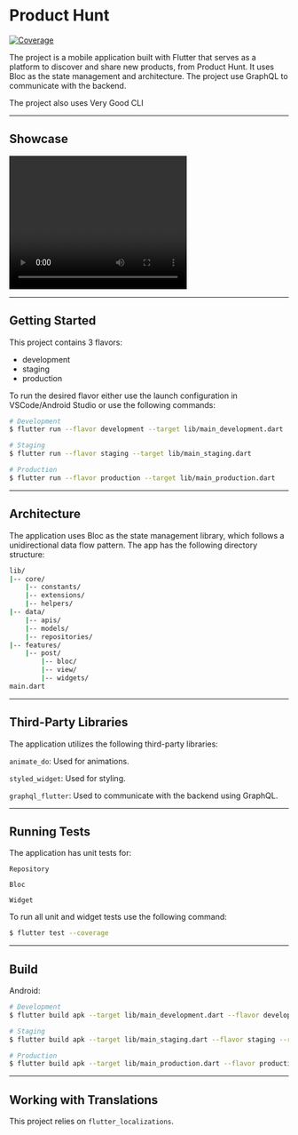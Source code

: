 # Product Hunt

[![Coverage](https://github.com/phuongpt/product_hunt/actions/workflows/main.yaml/badge.svg)](https://github.com/phuongpt/product_hunt/actions/workflows/main.yaml)

The project is a mobile application built with Flutter that serves as a platform to discover and share new products, from Product Hunt. It uses Bloc as the state management and architecture. The project use GraphQL to communicate with the backend.

The project also uses Very Good CLI

---
## Showcase

<video width="320" height="240" controls>
  <source src="https://github.com/phuongpt/product_hunt/raw/develop/docs/videos/product-hunt.mp4" type="video/mp4">
  Your browser does not support the video tag.
</video>

---

## Getting Started

This project contains 3 flavors:

- development
- staging
- production

To run the desired flavor either use the launch configuration in VSCode/Android Studio or use the following commands:

```sh
# Development
$ flutter run --flavor development --target lib/main_development.dart

# Staging
$ flutter run --flavor staging --target lib/main_staging.dart

# Production
$ flutter run --flavor production --target lib/main_production.dart
```

---

## Architecture
The application uses Bloc as the state management library, which follows a unidirectional data flow pattern. The app has the following directory structure:

```sh
lib/
|-- core/
    |-- constants/
    |-- extensions/
    |-- helpers/
|-- data/
    |-- apis/
    |-- models/
    |-- repositories/
|-- features/
    |-- post/
        |-- bloc/
        |-- view/
        |-- widgets/
main.dart

```

---

## Third-Party Libraries
The application utilizes the following third-party libraries:

`animate_do`: Used for animations.

`styled_widget`: Used for styling.

`graphql_flutter`: Used to communicate with the backend using GraphQL.

---


## Running Tests
The application has unit tests for: 

`Repository`

`Bloc`
 
`Widget`

To run all unit and widget tests use the following command:

```sh
$ flutter test --coverage
```

---

## Build
Android: 

```sh
# Development
$ flutter build apk --target lib/main_development.dart --flavor development --release -v

# Staging
$ flutter build apk --target lib/main_staging.dart --flavor staging --release -v

# Production
$ flutter build apk --target lib/main_production.dart --flavor production --release -v
```

---

## Working with Translations

This project relies on `flutter_localizations`.

